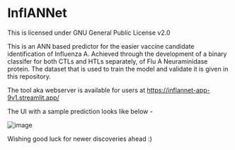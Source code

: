 # InflANNet
This is licensed under GNU General Public License v2.0

This is an ANN based predictor for the easier vaccine candidate identification of Influenza A. Achieved through the development of a binary classifer for both CTLs and HTLs separately, of Flu A Neuraminidase protein. The dataset that is used to train the model and validate it is given in this repository. 

The tool aka webserver is available for users at https://inflannet-app-9v1.streamlit.app/ 

The UI with a sample prediction looks like below -

![image](https://github.com/user-attachments/assets/d8a6e217-37a3-4d51-8a05-a310497790db)


Wishing good luck for newer discoveries ahead :)



